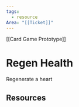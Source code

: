 ```yaml
---
tags:
  - resource
Area: "[[Ticket]]"
---
```

[[Card Game Prototype]]
# Regen Health
Regenerate a heart

## Resources
